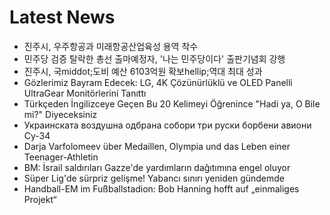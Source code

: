 # Latest News
-  진주시, 우주항공과 미래항공산업육성 용역 착수
-  민주당 검증 탈락한 총선 출마예정자, '나는 민주당이다' 출판기념회 강행
-  진주시, 국middot;도비 예산 6103억원 확보hellip;역대 최대 성과
-  Gözlerimiz Bayram Edecek: LG, 4K Çözünürlüklü ve OLED Panelli UltraGear Monitörlerini Tanıttı
-  Türkçeden İngilizceye Geçen Bu 20 Kelimeyi Öğrenince "Hadi ya, O Bile mi?" Diyeceksiniz
-  Украинската воздушна одбрана собори три руски борбени авиони Су-34
-  Darja Varfolomeev über Medaillen, Olympia und das Leben einer Teenager-Athletin
-  BM: İsrail saldırıları Gazze'de yardımların dağıtımına engel oluyor
-  Süper Lig'de sürpriz gelişme! Yabancı sınırı yeniden gündemde
-  Handball-EM im Fußballstadion: Bob Hanning hofft auf „einmaliges Projekt“
